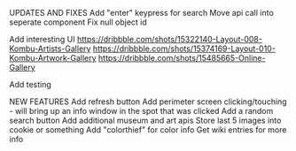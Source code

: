 UPDATES AND FIXES
  Add "enter" keypress for search
  Move api call into seperate component
  Fix null object id

  Add interesting UI
    https://dribbble.com/shots/15322140-Layout-008-Kombu-Artists-Gallery
    https://dribbble.com/shots/15374169-Layout-010-Kombu-Artwork-Gallery
    https://dribbble.com/shots/15485665-Online-Gallery

  Add testing

NEW FEATURES
  Add refresh button
  Add perimeter screen clicking/touching - will bring up an info window in the spot that was clicked
  Add a random search button
  Add additional museum and art apis
  Store last 5 images into cookie or something
  Add "colorthief" for color info
  Get wiki entries for more info

